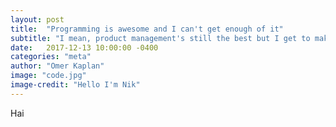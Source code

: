 ```yaml
---
layout: post
title:  "Programming is awesome and I can't get enough of it"
subtitle: "I mean, product management's still the best but I get to make stuff!"
date:   2017-12-13 10:00:00 -0400
categories: "meta"
author: "Omer Kaplan"
image: "code.jpg"
image-credit: "Hello I'm Nik"
---
```


Hai
